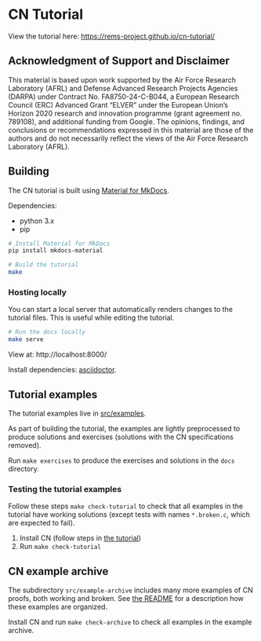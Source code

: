 # CN Tutorial

View the tutorial here: https://rems-project.github.io/cn-tutorial/


## Acknowledgment of Support and Disclaimer

This material is based upon work supported by the Air Force Research Laboratory
(AFRL) and Defense Advanced Research Projects Agencies (DARPA) under Contract
No. FA8750-24-C-B044, a European Research Council (ERC) Advanced Grant “ELVER”
under the European Union’s Horizon 2020 research and innovation programme
(grant agreement no. 789108), and additional funding from Google. The opinions,
findings, and conclusions or recommendations expressed in this material are
those of the authors and do not necessarily reflect the views of the Air Force
Research Laboratory (AFRL).

## Building

The CN tutorial is built using [Material for
MkDocs](https://squidfunk.github.io/mkdocs-material/).

Dependencies:
* python 3.x
* pip

```bash
# Install Material for MkDocs
pip install mkdocs-material

# Build the tutorial
make
```

### Hosting locally

You can start a local server that automatically renders changes to the tutorial
files.  This is useful while editing the tutorial.

```bash
# Run the docs locally
make serve
```

View at: http://localhost:8000/

Install dependencies: [asciidoctor](https://asciidoctor.org/).

## Tutorial examples

The tutorial examples live in [src/examples](./src/examples).

As part of building the tutorial, the examples are lightly preprocessed to
produce solutions and exercises (solutions with the CN specifications removed).

Run `make exercises` to produce the exercises and solutions in the `docs`
directory.

### Testing the tutorial examples

Follow these steps `make check-tutorial` to check that all examples in the tutorial have working solutions (except tests with names `*.broken.c`, which are expected to fail).

1. Install CN (follow steps in [the tutorial](https://rems-project.github.io/cn-tutorial/
))
2. Run `make check-tutorial`

## CN example archive 

The subdirectory `src/example-archive` includes many more examples of CN proofs, both working and broken. See [the README](./src/example-archive/README.md) for a description how these examples are organized. 

Install CN and run `make check-archive` to check all examples in the example archive. 
